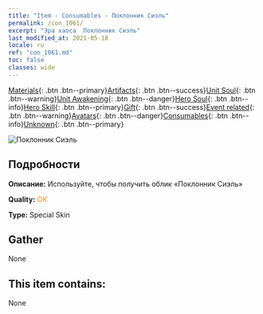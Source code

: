 ```yaml
---
title: "Item - Consumables - Поклонник Сиэль"
permalink: /con_1061/
excerpt: "Эра хаоса  Поклонник Сиэль"
last_modified_at: 2021-05-18
locale: ru
ref: "con_1061.md"
toc: false
classes: wide
---
```

 [Materials](/ItemsRU/){: .btn .btn--primary}[Artifacts](/ItemsRU/Artifacts/){: .btn .btn--success}[Unit Soul](/ItemsRU/UnitSoul/){: .btn .btn--warning}[Unit Awakening](/ItemsRU/UnitAwakening/){: .btn .btn--danger}[Hero Soul](/ItemsRU/HeroSoul/){: .btn .btn--info}[Hero Skill](/ItemsRU/HeroSkill/){: .btn .btn--primary}[Gift](/ItemsRU/Gift/){: .btn .btn--success}[Event related](/ItemsRU/Events/){: .btn .btn--warning}[Avatars](/ItemsRU/Avatars/){: .btn .btn--danger}[Consumables](/ItemsRU/Consumables/){: .btn .btn--info}[Unknown](/ItemsRU/Unknown/){: .btn .btn--primary}

 ![Поклонник Сиэль](/images/h/h_Ciele3.jpg)

## Подробности
 **Описание:** Используйте, чтобы получить облик «Поклонник Сиэль»

 **Quality:** <span style="color: #FF8C00">OK</span>

 **Type:** Special Skin

## Gather

  None

## This item contains:

  None

